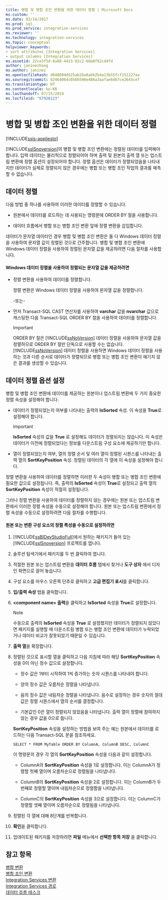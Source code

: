 ```yaml
---
title: 병합 및 병합 조인 변환을 위한 데이터 정렬 | Microsoft Docs
ms.custom: ''
ms.date: 03/14/2017
ms.prod: sql
ms.prod_service: integration-services
ms.reviewer: ''
ms.technology: integration-services
ms.topic: conceptual
helpviewer_keywords:
- sort attributes [Integration Services]
- output columns [Integration Services]
ms.assetid: 22ce3f5d-8a88-4423-92c2-60a8f82cd4fd
author: janinezhang
ms.author: janinez
ms.openlocfilehash: d048894d525ab26a8abb2b4a13b55fcf151227aa
ms.sourcegitcommit: b2464064c0566590e486a3aafae6d67ce2645cef
ms.translationtype: HT
ms.contentlocale: ko-KR
ms.lasthandoff: 07/15/2019
ms.locfileid: "67928123"
---
```

# <a name="sort-data-for-the-merge-and-merge-join-transformations"></a>병합 및 병합 조인 변환을 위한 데이터 정렬

[!INCLUDE[ssis-appliesto](../../../includes/ssis-appliesto-ssvrpluslinux-asdb-asdw-xxx.md)]


  [!INCLUDE[ssISnoversion](../../../includes/ssisnoversion-md.md)]의 병합 및 병합 조인 변환에는 정렬된 데이터를 입력해야 합니다. 입력 데이터는 물리적으로 정렬되어야 하며 출력 및 원본의 출력 열 또는 업스트림 변환에 정렬 옵션이 설정되어야 합니다. 정렬 옵션은 데이터가 정렬되었음을 나타내지만 데이터가 실제로 정렬되지 않은 경우에는 병합 또는 병합 조인 작업의 결과를 예측할 수 없습니다.  
  
## <a name="sorting-the-data"></a>데이터 정렬  
 다음 방법 중 하나를 사용하여 이러한 데이터를 정렬할 수 있습니다.  
  
-   원본에서 데이터를 로드하는 데 사용되는 명령문에 ORDER BY 절을 사용합니다.  
  
-   데이터 흐름에서 병합 또는 병합 조인 변환 앞에 정렬 변환을 삽입합니다.  
  
 데이터가 문자열 데이터인 경우 병합 및 병합 조인 변환은 둘 다 Windows 데이터 정렬을 사용하여 문자열 값이 정렬된 것으로 간주합니다. 병합 및 병합 조인 변환에 Windows 데이터 정렬을 사용하여 정렬된 문자열 값을 제공하려면 다음 절차를 사용합니다.  
  
#### <a name="to-provide-string-values-that-are-sorted-by-using-windows-collation"></a>Windows 데이터 정렬을 사용하여 정렬되는 문자열 값을 제공하려면  
  
-   정렬 변환을 사용하여 데이터를 정렬합니다.  
  
     정렬 변환은 Windows 데이터 정렬을 사용하여 문자열 값을 정렬합니다.  
  
     -또는-  
  
-   먼저 Transact-SQL CAST 연산자를 사용하여 **varchar** 값을 **nvarchar** 값으로 캐스팅한 다음 Transact-SQL ORDER BY 절을 사용하여 데이터를 정렬합니다.  
  
    > [!IMPORTANT]  
    >  ORDER BY 절은 [!INCLUDE[ssNoVersion](../../../includes/ssnoversion-md.md)] 데이터 정렬을 사용하여 문자열 값을 정렬하므로 ORDER BY 절만 단독으로 사용할 수는 없습니다. [!INCLUDE[ssNoVersion](../../../includes/ssnoversion-md.md)] 데이터 정렬을 사용하면 Windows 데이터 정렬을 사용하는 것과 다른 순서로 데이터가 정렬되므로 병합 또는 병합 조인 변환이 예기치 않은 결과를 생성할 수 있습니다.  
  
## <a name="setting-sort-options-on-the-data"></a>데이터 정렬 옵션 설정  
 병합 및 병합 조인 변환에 데이터를 제공하는 원본이나 업스트림 변환에 두 가지 중요한 정렬 속성을 설정해야 합니다.  
  
-   데이터가 정렬되었는지 여부를 나타내는 출력의 **IsSorted** 속성. 이 속성을 **True**로 설정해야 합니다.  
  
    > [!IMPORTANT]  
    >  **IsSorted** 속성의 값을 **True** 로 설정해도 데이터가 정렬되지는 않습니다. 이 속성은 데이터가 이전에 정렬되었다는 정보를 다운스트림 구성 요소에 제공하기만 합니다.  
  
-   열이 정렬되었는지 여부, 열의 정렬 순서 및 여러 열이 정렬된 시퀀스를 나타내는 출력 열의 **SortKeyPosition** 속성. 정렬된 데이터의 각 열에 이 속성을 설정해야 합니다.  
  
 정렬 변환을 사용하여 데이터를 정렬하면 이러한 두 속성이 병합 또는 병합 조인 변환에 필요한 값으로 설정됩니다. 즉, 출력의 **IsSorted** 속성이 **True**로 설정되고 출력 열의 **SortKeyPosition** 속성이 적절히 설정됩니다.  
  
 그러나 정렬 변환을 사용하여 데이터를 정렬하지 않는 경우에는 원본 또는 업스트림 변환에서 이러한 정렬 속성을 수동으로 설정해야 합니다. 원본 또는 업스트림 변환에서 정렬 속성을 수동으로 설정하려면 다음 절차를 수행합니다.  
  
#### <a name="to-manually-set-sort-attributes-on-a-source-or-transformation-component"></a>원본 또는 변환 구성 요소의 정렬 특성을 수동으로 설정하려면  
  
1.  [!INCLUDE[ssBIDevStudioFull](../../../includes/ssbidevstudiofull-md.md)]에서 원하는 패키지가 들어 있는 [!INCLUDE[ssISnoversion](../../../includes/ssisnoversion-md.md)] 프로젝트를 엽니다.  
  
2.  솔루션 탐색기에서 패키지를 두 번 클릭하여 엽니다.  
  
3.  적절한 원본 또는 업스트림 변환을 **데이터 흐름** 탭에서 찾거나 **도구 상자** 에서 디자인 화면으로 끌어 놓습니다.  
  
4.  구성 요소를 마우스 오른쪽 단추로 클릭하고 **고급 편집기 표시**를 클릭합니다.  
  
5.  **입/출력 속성** 탭을 클릭합니다.  
  
6.  **\<component name> 출력**을 클릭하고 **IsSorted** 속성을 **True**로 설정합니다.  
  
    > [!NOTE]  
    >  수동으로 출력의 **IsSorted** 속성을 **True** 로 설정했지만 데이터가 정렬되지 않았다면 패키지를 실행할 때 다운스트림 병합 또는 병합 조인 변환에 데이터가 누락되었거나 데이터 비교가 잘못되었기 때문일 수 있습니다.  
  
7.  **출력 열**을 확장합니다.  
  
8.  정렬된 것으로 표시할 열을 클릭하고 다음 지침에 따라 해당 **SortKeyPosition** 속성을 0이 아닌 정수 값으로 설정합니다.  
  
    -   정수 값은 1부터 시작하여 1씩 증가하는 숫자 시퀀스를 나타내야 합니다.  
  
    -   양의 정수 값은 오름차순 정렬을 나타냅니다.  
  
    -   음의 정수 값은 내림차순 정렬을 나타냅니다. 음수로 설정하는 경우 숫자의 절대값은 정렬 시퀀스에서 열의 순서를 결정합니다.  
  
    -   기본값인 0은 열이 정렬되지 않았음을 나타냅니다. 출력 열이 정렬에 참여하지 않는 경우 값을 0으로 둡니다.  
  
     **SortKeyPosition** 속성을 설정하는 방법을 보여 주는 예는 원본에서 데이터를 로드하는 다음 Transact-SQL 문을 참조하세요.  
  
     `SELECT * FROM MyTable ORDER BY ColumnA, ColumnB DESC, ColumnC`  
  
     이 명령문의 경우 각 열의 **SortKeyPosition** 속성을 다음과 같이 설정합니다.  
  
    -   ColumnA의 **SortKeyPosition** 속성을 1로 설정합니다. 이는 ColumnA가 정렬할 첫째 열이며 오름차순으로 정렬됨을 나타냅니다.  
  
    -   ColumnB의 **SortKeyPosition** 속성을 2로 설정합니다. 이는 ColumnB가 두 번째로 정렬할 열이며 내림차순으로 정렬함을 나타냅니다.  
  
    -   ColumnC의 **SortKeyPosition** 속성을 3으로 설정합니다. 이는 ColumnC가 정렬할 셋째 열이며 오름차순으로 정렬됨을 나타냅니다.  
  
9. 정렬된 각 열에 대해 8단계를 반복합니다.  
  
10. **확인**을 클릭합니다.  
  
11. 업데이트된 패키지를 저장하려면 **파일** 메뉴에서 **선택한 항목 저장** 을 클릭합니다.  
  
## <a name="see-also"></a>참고 항목  
 [병합 변환](../../../integration-services/data-flow/transformations/merge-transformation.md)   
 [병합 조인 변환](../../../integration-services/data-flow/transformations/merge-join-transformation.md)   
 [Integration Services 변환](../../../integration-services/data-flow/transformations/integration-services-transformations.md)   
 [Integration Services 경로](../../../integration-services/data-flow/integration-services-paths.md)   
 [데이터 흐름 태스크](../../../integration-services/control-flow/data-flow-task.md)  
  
  
